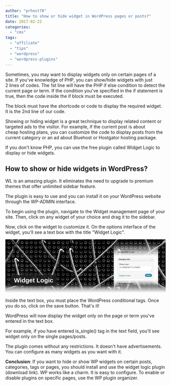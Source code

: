 ```yaml
---
author: "prhost78"
title: "How to show or hide widget in WordPress pages or posts?"
date: 2017-02-22
categories: 
  - "cms"
tags: 
  - "affiliate"
  - "tips"
  - "wordpress"
  - "wordpress-plugins"
---
```


Sometimes, you may want to display widgets only on certain pages of a site. If you've knowledge of PHP, you can show/hide widgets with just 2 lines of codes. The 1st line will have the PHP if else condition to detect the current page or term. If the condition you've specified in the if statement is true, then the code inside the if block must be executed.

The block must have the shortcode or code to display the required widget. It is the 2nd line of our code.

Showing or hiding widget is a great technique to display related content or targeted ads to the visitor. For example, if the current post is about cheap hosting plans, you can customize the code to display posts from the current category or an ad about Bluehost or Hostgator hosting package.

If you don't know PHP, you can use the free plugin called Widget Logic to display or hide widgets.

## How to show or hide widgets in WordPress?

WL is an amazing plugin. It eliminates the need to upgrade to premium themes that offer unlimited sidebar feature.

The plugin is easy to use and you can install it on your WordPress website through the WP-ADMIN interface.

To begin using the plugin, navigate to the Widget management page of your site. Then, click on any widget of your choice and drag it to the sidebar.

Now, click on the widget to customize it. On the options interface of the widget, you'll see a text box with the title "Widget Logic".

![wl - hide or show widgets in wordpess](images/widget-logic.jpg)

Inside the text box, you must place the WordPress conditional tags. Once you do so, click on the save button. That's it!

WordPress will now display the widget only on the page or term you've entered in the text box.

For example, if you have entered is\_single() tag in the text field, you'll see widget only on the single pages/posts.

The plugin comes without any restrictions. It doesn't have advertisements. You can configure as many widgets as you want with it.

**Conclusion**: If you want to hide or show WP widgets on certain posts, categories, tags or pages, you should install and use the widget logic plugin (download link). WP works like a charm. It is easy to configure. To enable or disable plugins on specific pages, use the WP plugin organizer.
